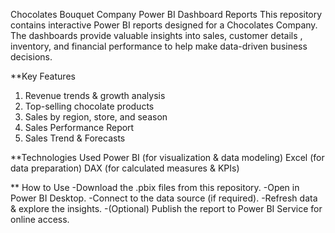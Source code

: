 Chocolates Bouquet Company Power BI Dashboard Reports
This repository contains interactive Power BI reports designed for a Chocolates Company. The dashboards provide valuable insights into sales, customer details , inventory, and financial performance to help make data-driven business decisions.

**Key Features
  1)  Revenue trends & growth analysis
  2)  Top-selling chocolate products
  3)  Sales by region, store, and season
  4)  Sales Performance Report
  5)  Sales Trend & Forecasts 

**Technologies Used
  Power BI (for visualization & data modeling)
  Excel (for data preparation)
  DAX (for calculated measures & KPIs)

** How to Use
-Download the .pbix files from this repository.
-Open in Power BI Desktop.
-Connect to the data source (if required).
-Refresh data & explore the insights.
-(Optional) Publish the report to Power BI Service for online access.
